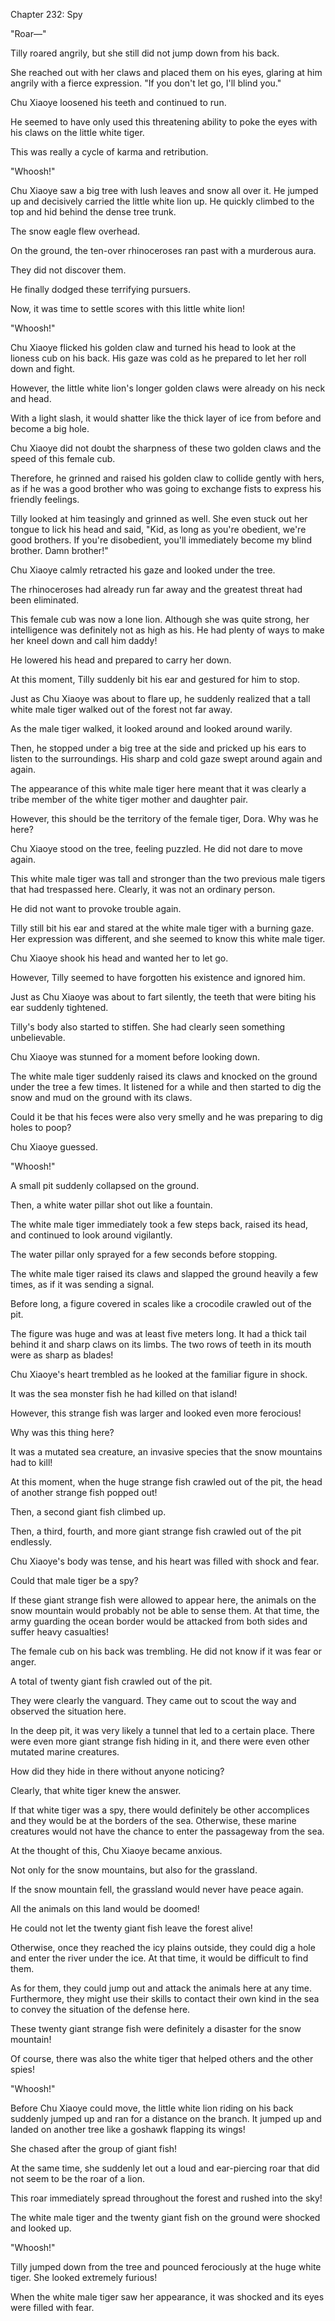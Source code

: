 Chapter 232: Spy

"Roar—"

Tilly roared angrily, but she still did not jump down from his back.

She reached out with her claws and placed them on his eyes, glaring at him angrily with a fierce expression. "If you don't let go, I'll blind you."

Chu Xiaoye loosened his teeth and continued to run.

He seemed to have only used this threatening ability to poke the eyes with his claws on the little white tiger.

This was really a cycle of karma and retribution.

"Whoosh\!"

Chu Xiaoye saw a big tree with lush leaves and snow all over it. He jumped up and decisively carried the little white lion up. He quickly climbed to the top and hid behind the dense tree trunk.

The snow eagle flew overhead.

On the ground, the ten-over rhinoceroses ran past with a murderous aura.

They did not discover them.

He finally dodged these terrifying pursuers.

Now, it was time to settle scores with this little white lion\!

"Whoosh\!"

Chu Xiaoye flicked his golden claw and turned his head to look at the lioness cub on his back. His gaze was cold as he prepared to let her roll down and fight.

However, the little white lion's longer golden claws were already on his neck and head.

With a light slash, it would shatter like the thick layer of ice from before and become a big hole.

Chu Xiaoye did not doubt the sharpness of these two golden claws and the speed of this female cub.

Therefore, he grinned and raised his golden claw to collide gently with hers, as if he was a good brother who was going to exchange fists to express his friendly feelings.

Tilly looked at him teasingly and grinned as well. She even stuck out her tongue to lick his head and said, "Kid, as long as you're obedient, we're good brothers. If you're disobedient, you'll immediately become my blind brother. Damn brother\!"

Chu Xiaoye calmly retracted his gaze and looked under the tree.

The rhinoceroses had already run far away and the greatest threat had been eliminated.

This female cub was now a lone lion. Although she was quite strong, her intelligence was definitely not as high as his. He had plenty of ways to make her kneel down and call him daddy\!

He lowered his head and prepared to carry her down.

At this moment, Tilly suddenly bit his ear and gestured for him to stop.

Just as Chu Xiaoye was about to flare up, he suddenly realized that a tall white male tiger walked out of the forest not far away.

As the male tiger walked, it looked around and looked around warily.

Then, he stopped under a big tree at the side and pricked up his ears to listen to the surroundings. His sharp and cold gaze swept around again and again.

The appearance of this white male tiger here meant that it was clearly a tribe member of the white tiger mother and daughter pair.

However, this should be the territory of the female tiger, Dora. Why was he here?

Chu Xiaoye stood on the tree, feeling puzzled. He did not dare to move again.

This white male tiger was tall and stronger than the two previous male tigers that had trespassed here. Clearly, it was not an ordinary person.

He did not want to provoke trouble again.

Tilly still bit his ear and stared at the white male tiger with a burning gaze. Her expression was different, and she seemed to know this white male tiger.

Chu Xiaoye shook his head and wanted her to let go.

However, Tilly seemed to have forgotten his existence and ignored him.

Just as Chu Xiaoye was about to fart silently, the teeth that were biting his ear suddenly tightened.

Tilly's body also started to stiffen. She had clearly seen something unbelievable.

Chu Xiaoye was stunned for a moment before looking down.

The white male tiger suddenly raised its claws and knocked on the ground under the tree a few times. It listened for a while and then started to dig the snow and mud on the ground with its claws.

Could it be that his feces were also very smelly and he was preparing to dig holes to poop?

Chu Xiaoye guessed.

"Whoosh\!"

A small pit suddenly collapsed on the ground.

Then, a white water pillar shot out like a fountain.

The white male tiger immediately took a few steps back, raised its head, and continued to look around vigilantly.

The water pillar only sprayed for a few seconds before stopping.

The white male tiger raised its claws and slapped the ground heavily a few times, as if it was sending a signal.

Before long, a figure covered in scales like a crocodile crawled out of the pit.

The figure was huge and was at least five meters long. It had a thick tail behind it and sharp claws on its limbs. The two rows of teeth in its mouth were as sharp as blades\!

Chu Xiaoye's heart trembled as he looked at the familiar figure in shock.

It was the sea monster fish he had killed on that island\!

However, this strange fish was larger and looked even more ferocious\!

Why was this thing here?

It was a mutated sea creature, an invasive species that the snow mountains had to kill\!

At this moment, when the huge strange fish crawled out of the pit, the head of another strange fish popped out\!

Then, a second giant fish climbed up.

Then, a third, fourth, and more giant strange fish crawled out of the pit endlessly.

Chu Xiaoye's body was tense, and his heart was filled with shock and fear.

Could that male tiger be a spy?

If these giant strange fish were allowed to appear here, the animals on the snow mountain would probably not be able to sense them. At that time, the army guarding the ocean border would be attacked from both sides and suffer heavy casualties\!

The female cub on his back was trembling. He did not know if it was fear or anger.

A total of twenty giant fish crawled out of the pit.

They were clearly the vanguard. They came out to scout the way and observed the situation here.

In the deep pit, it was very likely a tunnel that led to a certain place. There were even more giant strange fish hiding in it, and there were even other mutated marine creatures.

How did they hide in there without anyone noticing?

Clearly, that white tiger knew the answer.

If that white tiger was a spy, there would definitely be other accomplices and they would be at the borders of the sea. Otherwise, these marine creatures would not have the chance to enter the passageway from the sea.

At the thought of this, Chu Xiaoye became anxious.

Not only for the snow mountains, but also for the grassland.

If the snow mountain fell, the grassland would never have peace again.

All the animals on this land would be doomed\!

He could not let the twenty giant fish leave the forest alive\!

Otherwise, once they reached the icy plains outside, they could dig a hole and enter the river under the ice. At that time, it would be difficult to find them.

As for them, they could jump out and attack the animals here at any time. Furthermore, they might use their skills to contact their own kind in the sea to convey the situation of the defense here.

These twenty giant strange fish were definitely a disaster for the snow mountain\!

Of course, there was also the white tiger that helped others and the other spies\!

"Whoosh\!"

Before Chu Xiaoye could move, the little white lion riding on his back suddenly jumped up and ran for a distance on the branch. It jumped up and landed on another tree like a goshawk flapping its wings\!

She chased after the group of giant fish\!

At the same time, she suddenly let out a loud and ear-piercing roar that did not seem to be the roar of a lion.

This roar immediately spread throughout the forest and rushed into the sky\!

The white male tiger and the twenty giant fish on the ground were shocked and looked up.

"Whoosh\!"

Tilly jumped down from the tree and pounced ferociously at the huge white tiger. She looked extremely furious\!

When the white male tiger saw her appearance, it was shocked and its eyes were filled with fear.